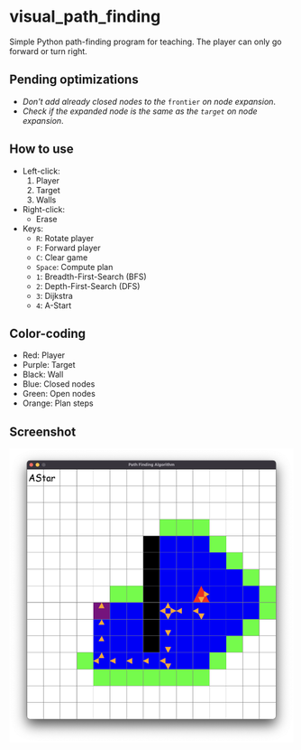 # visual_path_finding
Simple Python path-finding program for teaching. The player can only go forward or turn right.

## Pending optimizations
- _Don't add already closed nodes to the_ ```frontier``` _on node expansion_.
- _Check if the expanded node is the same as the ```target``` on node expansion_.

## How to use
- Left-click: 
    1. Player
    2. Target
    3. Walls
- Right-click:
    - Erase
- Keys:
    - ```R```: Rotate player
    - ```F```: Forward player
    - ```C```: Clear game
    - ```Space```: Compute plan
    - ```1```: Breadth-First-Search (BFS)
    - ```2```: Depth-First-Search (DFS)
    - ```3```: Dijkstra
    - ```4```: A-Start


## Color-coding
- Red: Player
- Purple: Target
- Black: Wall
- Blue: Closed nodes
- Green: Open nodes
- Orange: Plan steps

## Screenshot
![A-Star Screenshot](images/screenshot.png)